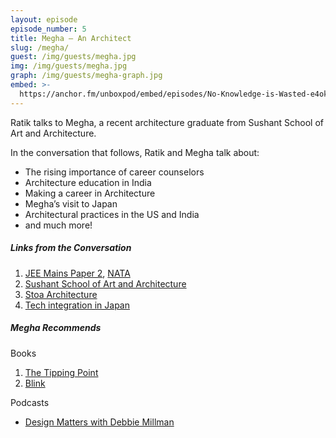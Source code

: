 ```yaml
---
layout: episode
episode_number: 5
title: Megha – An Architect
slug: /megha/
guest: /img/guests/megha.jpg
img: /img/guests/megha.jpg
graph: /img/guests/megha-graph.jpg
embed: >-
  https://anchor.fm/unboxpod/embed/episodes/No-Knowledge-is-Wasted-e4ok4f
---
```


Ratik talks to Megha, a recent architecture graduate from Sushant School of Art and Architecture.

In the conversation that follows, Ratik and Megha talk about:

- The rising importance of career counselors
- Architecture education in India
- Making a career in Architecture
- Megha’s visit to Japan
- Architectural practices in the US and India
- and much more!

##### Links from the Conversation

1. [JEE Mains Paper 2](https://jeemain.nic.in/WebInfo/Public/View.aspx?page=92), [NATA](https://engineering.careers360.com/exams/nata)
2. [Sushant School of Art and Architecture](http://ssaa.ansaluniversity.edu.in/)
3. [Stoa Architecture](https://www.stoa.ca/)
4. [Tech integration in Japan](https://youtu.be/7D9TTxYKfVg?t=400)

##### Megha Recommends

Books

1. [The Tipping Point](https://www.goodreads.com/book/show/2612.The_Tipping_Point?ac=1&amp;from_search=true)
2. [Blink](https://www.goodreads.com/book/show/40102.Blink)

Podcasts

- [Design Matters with Debbie Millman](https://podcasts.apple.com/us/podcast/design-matters-with-debbie-millman/id328074695)
